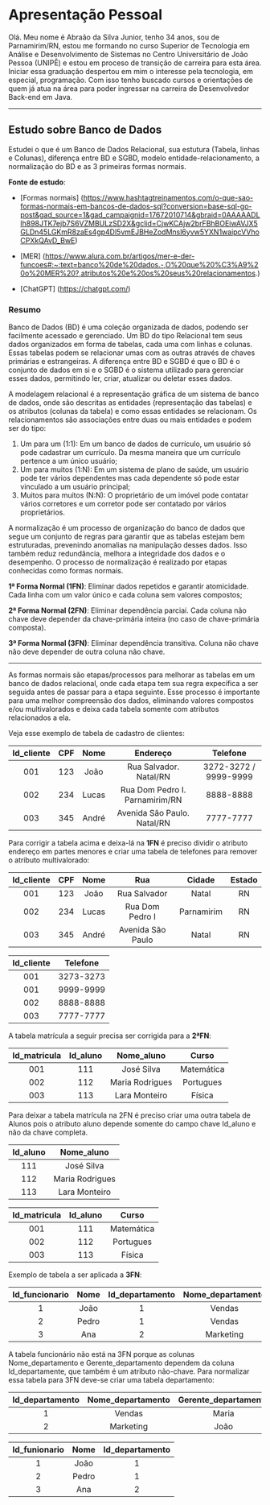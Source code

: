 # **Apresentação Pessoal**
Olá. Meu nome é Abraão da Silva Junior, tenho 34 anos, sou de Parnamirim/RN, estou me formando no curso Superior de Tecnologia em Análise e Desenvolvimento de Sistemas no Centro Universitário de João Pessoa (UNIPÊ)
e estou em proceso de transição de carreira para esta área. Iniciar essa graduação despertou em mim o interesse pela tecnologia, em especial, programação. Com isso tenho buscado cursos e orientações de quem já atua na área
para poder ingressar na carreira de Desenvolvedor Back-end em Java.

---

## **Estudo sobre Banco de Dados**

Estudei o que é um Banco de Dados Relacional, sua estutura (Tabela, linhas e Colunas), diferença entre BD e SGBD, modelo entidade-relacionamento, a normalização do BD e as 3 primeiras formas normais.

**Fonte de estudo**:

- [Formas normais] (https://www.hashtagtreinamentos.com/o-que-sao-formas-normais-em-bancos-de-dados-sql?conversion=base-sql-go-post&gad_source=1&gad_campaignid=17672010714&gbraid=0AAAAADLlh898JTK7ejb7S6VZMBULzSD2X&gclid=CjwKCAjw2brFBhBOEiwAVJX5GLDn45LGKmR8zaEs4gp4Dl5vmEJBHeZodMnsl6yvw5YXN1waipcVVhoCPXkQAvD_BwE)

- [MER] (https://www.alura.com.br/artigos/mer-e-der-funcoes#:~:text=banco%20de%20dados.-,O%20que%20%C3%A9%20o%20MER%20?,atributos%20e%20os%20seus%20relacionamentos.)

- [ChatGPT] (https://chatgpt.com/)

### **Resumo**

Banco de Dados (BD) é uma coleção organizada de dados, podendo ser facilmente acessado e gerenciado. Um BD do tipo Relacional tem seus dados organizados em forma de tabelas, cada uma com linhas e colunas. Essas tabelas podem se relacionar umas com as outras através de chaves primárias e estrangeiras.
A diferença entre BD e SGBD é que o BD é o conjunto de dados em si e o SGBD é o sistema utilizado para gerenciar esses dados, permitindo ler, criar, atualizar ou deletar esses dados.

A modelagem relacional é a representação gráfica de um sistema de banco de dados, onde são descritas as entidades (representação das tabelas) e os atributos (colunas da tabela) e como essas entidades se relacionam. Os relacionamentos são associações entre duas ou mais entidades e podem ser do tipo:

1. Um para um (1:1): Em um banco de dados de currículo, um usuário só pode cadastrar um currículo. Da mesma maneira que um currículo pertence a um único usuário; 
2. Um para muitos (1:N): Em um sistema de plano de saúde, um usuário pode ter vários dependentes mas cada dependente só pode estar vinculado a um usuário principal;
3. Muitos para muitos (N:N): O proprietário de um imóvel pode contatar vários corretores e um corretor pode ser contatado por vários proprietários.

A normalização é um processo de organização do banco de dados que segue um conjunto de regras para garantir que as tabelas estejam bem estruturadas, prevenindo anomalias na manipulação desses dados. Isso também reduz redundância, melhora a integridade dos dados e o desempenho. O processo de normalização é realizado por etapas conhecidas como formas normais.

__1ª Forma Normal (1FN)__: Eliminar dados repetidos e garantir atomicidade. Cada linha com um valor único e cada coluna sem valores compostos;

__2ª Forma Normal (2FN)__: Eliminar dependência parciai. Cada coluna não chave deve depender da chave-primária inteira (no caso de chave-primária composta).

__3ª Forma Normal (3FN)__: Eliminar dependência transitiva. Coluna não chave não deve depender de outra coluna não chave.

---
As formas normais são etapas/processos para melhorar as tabelas em um banco de dados relacional, onde cada etapa tem sua regra expecífica a ser seguida antes de passar para a etapa seguinte. Esse processo é importante para uma melhor compreensão dos dados, eliminando valores compostos e/ou multivalorados e
deixa cada tabela somente com atributos relacionados a ela.

Veja esse exemplo de tabela de cadastro de clientes:

| Id_cliente | CPF |            Nome             |            Endereço            |  Telefone|
|:----------:|:---:|:---------------------------:|:------------------------------:|  :---:|
|    001     | 123 |            João             |     Rua Salvador. Natal/RN      |  3272-3272 / 9999-9999|
|    002     | 234 |Lucas| Rua Dom Pedro I. Parnamirim/RN |  8888-8888|
|      003   | 345 | André |  Avenida São Paulo. Natal/RN   |  7777-7777|

Para corrigir a tabela acima e deixa-lá na __1FN__ é preciso dividir o atributo endereço em partes menores e criar uma tabela de telefones para remover o atributo multivalorado:

|  Id_cliente | CPF | Nome  |        Rua        | Cidade | Estado|
|:-----------:| :---: | :---: |:-----------------:| :---: | :---:|
|     001     | 123 | João  |   Rua Salvador    | Natal | RN|
|     002     | 234 | Lucas |  Rua Dom Pedro I  |  Parnamirim | RN|
|     003     | 345 | André | Avenida São Paulo | Natal | RN|

| Id_cliente | Telefone|
|:----------:|  :---:|
|    001     | 3273-3273|
|    001     | 9999-9999|
|    002     | 8888-8888|
|      003   | 7777-7777|

A tabela matrícula a seguir precisa ser corrigida para a __2ªFN__:

| Id_matricula | Id_aluno | Nome_aluno | Curso|
|:------------:| :---: | :---: | :---:|
|     001      | 111 | José Silva | Matemática|
|     002      | 112 | Maria Rodrigues | Portugues|
|        003   | 113 | Lara Monteiro | Física|

Para deixar a tabela matrícula na 2FN é preciso criar uma outra tabela de Alunos pois o atributo aluno depende somente do campo chave Id_aluno e não da chave completa.

|  Id_aluno | Nome_aluno|
|:---------:| :---:|
|    111    | José Silva|
|    112    | Maria Rodrigues|
|    113    | Lara Monteiro|

| Id_matricula |   Id_aluno   |      Curso| 
|:------------:|:------------:|:-------:|
|     001      |     111      | Matemática|
|     002      |     112      | Portugues|
|        003   |     113      | Física|

Exemplo de tabela a ser aplicada a __3FN__:

| Id_funcionario | Nome  | Id_departamento | Nome_departamento | Gerente_departamento| 
|:--------------:|:-----:|:---------------:|:-----------------:| :---:|
|       1        | João  |        1        |      Vendas       | Maria |
|       2        | Pedro |        1        |      Vendas       | Maria| 
|           3    |  Ana  |        2        |     Marketing     | João| 

A tabela funcionário não está na 3FN porque as colunas Nome_departamento e Gerente_departamento dependem da coluna Id_departamente, que também é um atributo não-chave. Para normalizar essa tabela para 3FN deve-se criar uma tabela departamento:

| Id_departamento | Nome_departamento | Gerente_departamento|
|:---------------:| :---: | :---:|
|        1        | Vendas | Maria|
|            2    | Marketing | João|

|  Id_funionario | Nome | Id_departamento|
|:--------------:| :---: | :---:|
|       1        | João | 1|
|       2        | Pedro | 1|
|       3        | Ana | 2|